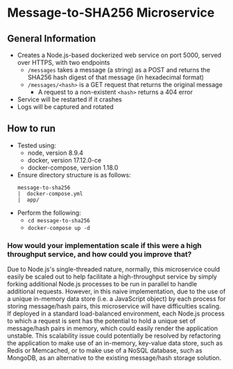 # Message-to-SHA256 Microservice
## General Information
* Creates a Node.js-based dockerized web service on port 5000, served over HTTPS, with two endpoints
  * ```/messages``` takes a message (a string) as a POST and returns the SHA256 hash digest
of that message (in hexadecimal format)
  * ```/messages/<hash>``` is a GET request that returns the original message
    * A request to a
non-existent ```<hash>``` returns a 404 error
* Service will be restarted if it crashes
* Logs will be captured and rotated

## How to run
* Tested using:
  * node, version 8.9.4
  * docker, version 17.12.0-ce
  * docker-compose, version 1.18.0
* Ensure directory structure is as follows:
    ```
    message-to-sha256
    |  docker-compose.yml
    |  app/
    ```
* Perform the following:
  * ```cd message-to-sha256```
  * ```docker-compose up -d```

### How would your implementation scale if this were a high throughput service, and how could you improve that?

  Due to Node.js's single-threaded nature, normally, this microservice could easily be scaled out to help facilitate a high-throughput service by simply forking additional Node.js processes to be run in parallel to handle additional requests.  However, in this naive implementation, due to the use of a unique in-memory data store (i.e. a JavaScript object) by each process for storing message/hash pairs, this microservice will have difficulties scaling.  If deployed in a standard load-balanced environment, each Node.js process to which a request is sent has the potential to hold a unique set of message/hash pairs in memory, which could easily render the application unstable.  This scalability issue could potentially be resolved by refactoring the application to make use of an in-memory, key-value data store, such as Redis or Memcached, or to make use of a NoSQL database, such as MongoDB, as an alternative to the existing message/hash storage solution.